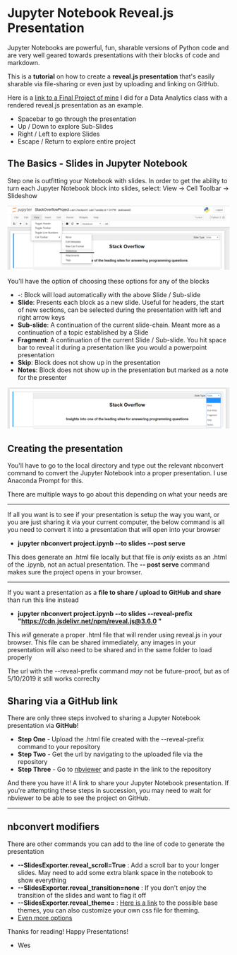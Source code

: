 # Jupyter Notebook Reveal.js Presentation

Jupyter Notebooks are powerful, fun, sharable versions of Python code and are very well geared towards presentations with their blocks of code and markdown.

This is a **tutorial** on how to create a **reveal.js presentation** that's easily sharable via file-sharing or even just by uploading and linking on GitHub.

Here is a [link to a Final Project of mine](https://nbviewer.jupyter.org/github/mwmcnall/SchoolProjects/blob/master/Data%20Analytics/StackOverflowProject.slides.html#/) I did for a Data Analytics class with a rendered reveal.js presentation as an example.
- Spacebar to go through the presentation
- Up / Down to explore Sub-Slides
- Right / Left to explore Slides
- Escape / Return to explore entire project

## The Basics - Slides in Jupyter Notebook

Step one is outfitting your Notebook with slides. In order to get the ability to turn each Jupyter Notebook block into slides, select:
View -> Cell Toolbar -> Slideshow

![](https://github.com/mwmcnall/SchoolProjects/blob/tuts/Tutorials/Jupyter%20Notebook%20Reveal.js%20presentation/step%201.png)

You'll have the option of choosing these options for any of the blocks

- -: Block will load automatically with the above Slide / Sub-slide
- **Slide**: Presents each block as a new slide. Useful for headers, the start of new sections, can be selected during the presentation with left and right arrow keys
- **Sub-slide**: A continuation of the current slide-chain. Meant more as a continuation of a topic established by a Slide
- **Fragment**: A continuation of the current Slide / Sub-slide. You hit space bar to reveal it during a presentation like you would a powerpoint presentation
- **Skip**: Block does not show up in the presentation
- **Notes**: Block does not show up in the presentation but marked as a note for the presenter

![](https://github.com/mwmcnall/SchoolProjects/blob/tuts/Tutorials/Jupyter%20Notebook%20Reveal.js%20presentation/select%20slide.png)

## Creating the presentation

You'll have to go to the local directory and type out the relevant nbconvert command to convert the Jupyter Notebook into a proper presentation. I use Anaconda Prompt for this.

There are multiple ways to go about this depending on what your needs are

***

If all you want is to see if your presentation is setup the way you want, or you are just sharing it via your current computer, the below command is all you need to convert it into a presentation that will open into your browser

  - **jupyter nbconvert project.ipynb --to slides --post serve**

This does generate an .html file locally but that file is *only* exists as an .html of the .ipynb, not an actual presentation. The **-- post serve** command makes sure the project opens in your browser.

***

If you want a presentation as a **file to share / upload to GitHub and share** than run this line instead

- **jupyter nbconvert project.ipynb --to slides --reveal-prefix "https://cdn.jsdelivr.net/npm/reveal.js@3.6.0 "**

This *will* generate a proper .html file that will render using reveal.js in your browser. This file can be shared immediately, any images in your presentation will also need to be shared and in the same folder to load properly

The url with the --reveal-prefix command *may* not be future-proof, but as of 5/10/2019 it still works correclty

## Sharing via a GitHub link

There are only three steps involved to sharing a Jupyter Notebook presentation via **GitHub**!

- **Step One** - Upload the .html file created with the --reveal-prefix command to your repository
- **Step Two** - Get the url by navigating to the uploaded file via the repository
- **Step Three** - Go to [nbviewer](https://nbviewer.jupyter.org/) and paste in the link to the repository

And there you have it! A link to share your Jupyter Notebook presentation. If you're attempting these steps in succession, you may need to wait for nbviewer to be able to see the project on GitHub.

***

## nbconvert modifiers

There are other commands you can add to the line of code to generate the presentation

- **--SlidesExporter.reveal_scroll=True** : Add a scroll bar to your longer slides. May need to add some extra blank space in the notebook to show everything
- **--SlidesExporter.reveal_transition=none** : If you don't enjoy the transition of the slides and want to flag it off
- **--SlidesExporter.reveal_theme=** : [Here is a link](https://github.com/hakimel/reveal.js/tree/master/css/theme) to the possible base themes, you can also customize your own css file for theming.
- [Even more options](https://nbconvert.readthedocs.io/en/latest/config_options.html)

Thanks for reading! Happy Presentations!

- Wes
